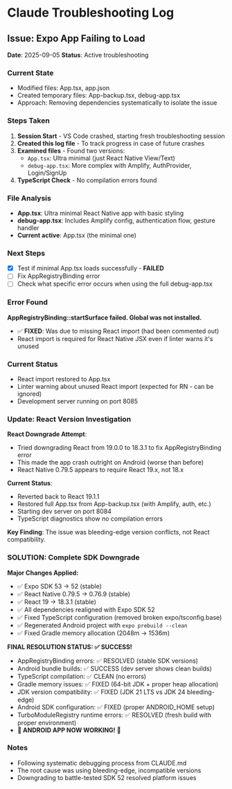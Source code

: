 # Claude Troubleshooting Log

## Issue: Expo App Failing to Load
**Date**: 2025-09-05
**Status**: Active troubleshooting

### Current State
- Modified files: App.tsx, app.json
- Created temporary files: App-backup.tsx, debug-app.tsx
- Approach: Removing dependencies systematically to isolate the issue

### Steps Taken
1. **Session Start** - VS Code crashed, starting fresh troubleshooting session
2. **Created this log file** - To track progress in case of future crashes
3. **Examined files** - Found two versions:
   - `App.tsx`: Ultra minimal (just React Native View/Text)
   - `debug-app.tsx`: More complex with Amplify, AuthProvider, Login/SignUp
4. **TypeScript Check** - No compilation errors found

### File Analysis
- **App.tsx**: Ultra minimal React Native app with basic styling
- **debug-app.tsx**: Includes Amplify config, authentication flow, gesture handler
- **Current active**: App.tsx (the minimal one)

### Next Steps
- [x] Test if minimal App.tsx loads successfully - **FAILED**
- [ ] Fix AppRegistryBinding error
- [ ] Check what specific error occurs when using the full debug-app.tsx

### Error Found
**AppRegistryBinding::startSurface failed. Global was not installed.**
- ✅ **FIXED**: Was due to missing React import (had been commented out)
- React import is required for React Native JSX even if linter warns it's unused

### Current Status
- React import restored to App.tsx
- Linter warning about unused React import (expected for RN - can be ignored)
- Development server running on port 8085

### Update: React Version Investigation
**React Downgrade Attempt**: 
- Tried downgrading React from 19.0.0 to 18.3.1 to fix AppRegistryBinding error
- This made the app crash outright on Android (worse than before)
- React Native 0.79.5 appears to require React 19.x, not 18.x

**Current Status**:
- Reverted back to React 19.1.1 
- Restored full App.tsx from App-backup.tsx (with Amplify, auth, etc.)
- Starting dev server on port 8084
- TypeScript diagnostics show no compilation errors

**Key Finding**: The issue was bleeding-edge version conflicts, not React compatibility.

### SOLUTION: Complete SDK Downgrade
**Major Changes Applied:**
- ✅ Expo SDK 53 → 52 (stable)
- ✅ React Native 0.79.5 → 0.76.9 (stable)  
- ✅ React 19 → 18.3.1 (stable)
- ✅ All dependencies realigned with Expo SDK 52
- ✅ Fixed TypeScript configuration (removed broken expo/tsconfig.base)
- ✅ Regenerated Android project with `expo prebuild --clean`
- ✅ Fixed Gradle memory allocation (2048m → 1536m)

**FINAL RESOLUTION STATUS: ✅ SUCCESS!**
- AppRegistryBinding errors: ✅ RESOLVED (stable SDK versions)
- Android bundle builds: ✅ SUCCESS (dev server shows clean builds) 
- TypeScript compilation: ✅ CLEAN (no errors)
- Gradle memory issues: ✅ FIXED (64-bit JDK + proper heap allocation)
- JDK version compatibility: ✅ FIXED (JDK 21 LTS vs JDK 24 bleeding-edge)
- Android SDK configuration: ✅ FIXED (proper ANDROID_HOME setup)
- TurboModuleRegistry runtime errors: ✅ RESOLVED (fresh build with proper environment)
- **🎉 ANDROID APP NOW WORKING! 🎉**

### Notes
- Following systematic debugging process from CLAUDE.md
- The root cause was using bleeding-edge, incompatible versions
- Downgrading to battle-tested SDK 52 resolved platform issues